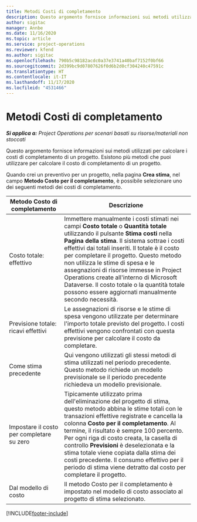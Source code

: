 ```yaml
---
title: Metodi Costi di completamento
description: Questo argomento fornisce informazioni sui metodi utilizzati per calcolare i costi di completamento di un progetto.
author: sigitac
manager: Annbe
ms.date: 11/16/2020
ms.topic: article
ms.service: project-operations
ms.reviewer: kfend
ms.author: sigitac
ms.openlocfilehash: 790b5c98182acdc0a37e3741a40baf7152f0bf66
ms.sourcegitcommit: 2d399bc9d07807626f0d6b2d0cf304240c47591c
ms.translationtype: HT
ms.contentlocale: it-IT
ms.lasthandoff: 11/17/2020
ms.locfileid: "4531466"
---
```

# <a name="cost-to-complete-methods"></a>Metodi Costi di completamento

_**Si applica a:** Project Operations per scenari basati su risorse/materiali non stoccati_

Questo argomento fornisce informazioni sui metodi utilizzati per calcolare i costi di completamento di un progetto. Esistono più metodi che puoi utilizzare per calcolare il costo di completamento di un progetto. 

Quando crei un preventivo per un progetto, nella pagina **Crea stima**, nel campo **Metodo Costo per il completamento**, è possibile selezionare uno dei seguenti metodi dei costi di completamento.

| Metodo Costo di completamento    | Descrizione                                                                                                                                                                                                                                                                                                                                                                                                                                                                                        |
|------------------------------|----------------------------------------------------------------------------------------------------------------------------------------------------------------------------------------------------------------------------------------------------------------------------------------------------------------------------------------------------------------------------------------------------------------------------------------------------------------------------------------------------|
| Costo totale: effettivo            | Immettere manualmente i costi stimati nei campi **Costo totale** o **Quantità totale** utilizzando il pulsante **Stima costi** nella **Pagina della stima**. Il sistema sottrae i costi effettivi dai totali inseriti. Il totale è il costo per completare il progetto. Questo metodo non utilizza le stime di spesa e le assegnazioni di risorse immesse in Project Operations create all'interno di Microsoft Dataverse. Il costo totale o la quantità totale possono essere aggiornati manualmente secondo necessità.  |
| Previsione totale: ricavi effettivi        | Le assegnazioni di risorse e le stime di spesa vengono utilizzate per determinare l'importo totale previsto del progetto. I costi effettivi vengono confrontati con questa previsione per calcolare il costo da completare.                                                                                                                                                                                                                                                                          |
| Come stima precedente         | Qui vengono utilizzati gli stessi metodi di stima utilizzati nel periodo precedente. Questo metodo richiede un modello previsionale se il periodo precedente richiedeva un modello previsionale.                                                                                                                                                                                                                                                                                                                           |
| Impostare il costo per completare su zero | Tipicamente utilizzato prima dell'eliminazione del progetto di stima, questo metodo abbina le stime totali con le transazioni effettive registrate e cancella la colonna **Costo per il completamento**. Al termine, il risultato è sempre 100 percento. Per ogni riga di costo creata, la casella di controllo **Previsioni** è deselezionata e la stima totale viene copiata dalla stima dei costi precedente. Il consumo effettivo per il periodo di stima viene detratto dal costo per completare il progetto.              |
| Dal modello di costo           | Il metodo Costo per il completamento è impostato nel modello di costo associato al progetto di stima selezionato.                                                                                                                                                                                                                                                                                                                                                                          |


[!INCLUDE[footer-include](../includes/footer-banner.md)]